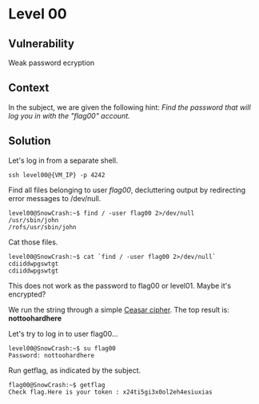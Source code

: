 # Level 00

## Vulnerability
Weak password ecryption

## Context
In the subject, we are given the following hint:
*Find the password that will log you in with the "flag00" account.*

## Solution

Let's log in from a separate shell.
```
ssh level00@{VM_IP} -p 4242
```

Find all files belonging to user *flag00*, decluttering output by redirecting error messages to /dev/null. 
```
level00@SnowCrash:~$ find / -user flag00 2>/dev/null
/usr/sbin/john
/rofs/usr/sbin/john
```

Cat those files.
```
level00@SnowCrash:~$ cat `find / -user flag00 2>/dev/null`
cdiiddwpgswtgt
cdiiddwpgswtgt
```

This does not work as the password to flag00 or level01. Maybe it's encrypted?

We run the string through a simple [Ceasar cipher](https://www.dcode.fr/caesar-cipher). The top result is:
**nottoohardhere**

Let's try to log in to user flag00...
```
level00@SnowCrash:~$ su flag00
Password: nottoohardhere
```

Run getflag, as indicated by the subject.
```
flag00@SnowCrash:~$ getflag
Check flag.Here is your token : x24ti5gi3x0ol2eh4esiuxias
```
